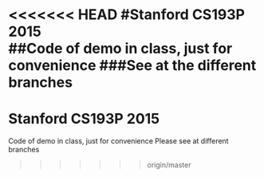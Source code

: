 <<<<<<< HEAD
#Stanford CS193P 2015<br>
##Code of demo in class, just for convenience
###See at the different branches
=======
# Stanford CS193P 2015
Code of demo in class, just for convenience
Please see at different branches
>>>>>>> origin/master
